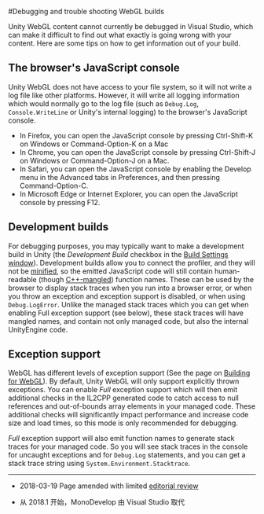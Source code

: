 #Debugging and trouble shooting WebGL builds

Unity WebGL content cannot currently be debugged in Visual Studio, which can make it difficult to find out what exactly is going wrong with your content. Here are some tips on how to get information out of your build.

## The browser's JavaScript console

Unity WebGL does not have access to your file system, so it will not write a log file like other platforms. However, it will write all logging information which would normally go to the log file (such as `Debug.Log`, `Console.WriteLine` or Unity's internal logging) to the browser's JavaScript console.

* In Firefox, you can open the JavaScript console by pressing Ctrl-Shift-K on Windows or Command-Option-K on a Mac
* In Chrome, you can open the JavaScript console by pressing Ctrl-Shift-J on Windows or Command-Option-J on a Mac.
* In Safari, you can open the JavaScript console by enabling the Develop menu in the Advanced tabs in Preferences, and then pressing Command-Option-C.
* In Microsoft Edge or Internet Explorer, you can open the JavaScript console by pressing F12.

## Development builds

For debugging purposes, you may typically want to make a development build in Unity (the _Development Build_ checkbox in the [Build Settings window](PublishingBuilds.html)). Development builds allow you to connect the profiler, and they will not be [minified](https://en.wikipedia.org/wiki/Minification_%28programming%29), so the emitted JavaScript code will still contain human-readable (though [C++-mangled](https://en.wikipedia.org/wiki/Name_mangling#Name_mangling_in_C.2B.2B)) function names. These can be used by the browser to display stack traces when you run into a browser error, or when you throw an exception and exception support is disabled, or when using `Debug.LogError`. Unlike the managed stack traces which you can get when enabling Full exception support (see below), these stack traces will have mangled names, and contain not only managed code, but also the internal UnityEngine code.

## Exception support

WebGL has different levels of exception support (See the page on [Building for WebGL](webgl-building.html)). By default, Unity WebGL will only support explicitly thrown exceptions. You can enable _Full_ exception support which will then emit additional checks in the IL2CPP generated code to catch access to null references and out-of-bounds array elements in your managed code. These additional checks will significantly impact performance and increase code size and load times, so this mode is only recommended for debugging.

_Full_ exception support will also emit function names to generate stack traces for your managed code. So you will see stack traces in the console for uncaught exceptions and for `Debug.Log` statements, and you can get a stack trace string using `System.Environment.Stacktrace`.

---
* <span class="page-edit">2018-03-19  Page amended with limited [editorial review](DocumentationEditorialReview.html)
</span>

* <span class="page-history">从 2018.1 开始，MonoDevelop 由 Visual Studio 取代</span>

